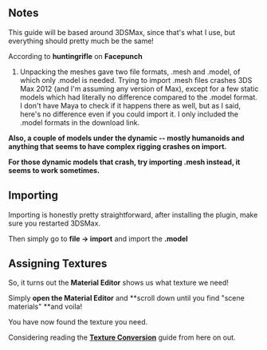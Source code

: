 ## Notes

This guide will be based around 3DSMax, since that's what I use, but everything should pretty much be the same!

According to **huntingrifle** on **Facepunch**

1. Unpacking the meshes gave two file formats, .mesh and .model, of which only .model is needed. Trying to import .mesh files crashes 3DS Max 2012 \(and I'm assuming any version of Max\), except for a few static models which had literally no difference compared to the .model format. I don't have Maya to check if it happens there as well, but as I said, here's no difference even if you could import it. I only included the .model formats in the download link.

**Also, a couple of models under the dynamic -- mostly humanoids and anything that seems to have complex rigging crashes on import.**

**For those dynamic models that crash, try importing .mesh instead, it seems to work sometimes.**

## Importing

Importing is honestly pretty straightforward, after installing the plugin, make sure you restarted 3DSMax.

Then simply go to **file -&gt; import** and import the **.model**

## Assigning Textures

So, it turns out the **Material Editor** shows us what texture we need!

Simply **open the Material Editor** and **scroll down until you find "scene materials" **and voila!

You have now found the texture you need.

Considering reading the [**Texture Conversion**](/metro-redux/texture-conversion.md) guide from here on out.


